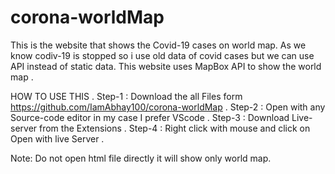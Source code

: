 # corona-worldMap
This is the website that shows the Covid-19 cases on world map. As we know codiv-19 is stopped so i use old data of covid cases but we can use API instead of static data. This website uses MapBox API to show the world map . 

HOW TO USE THIS .
Step-1 : Download the all Files form https://github.com/IamAbhay100/corona-worldMap .
Step-2 : Open with any Source-code editor in my case I prefer VScode .
Step-3 : Download Live-server from the Extensions .
Step-4 : Right click with mouse and click on Open with live Server .

Note: Do not open html file directly it will show only world map.


